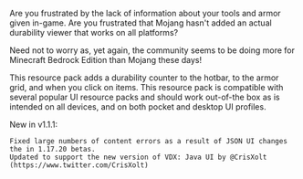 Are you frustrated by the lack of information about your tools and armor given in-game. Are you frustrated that Mojang hasn't added an actual durability viewer that works on all platforms?

Need not to worry as, yet again, the community seems to be doing more for Minecraft Bedrock Edition than Mojang these days!

This resource pack adds a durability counter to the hotbar, to the armor grid, and when you click on items. This resource pack is compatible with several popular UI resource packs and should work out-of-the box as is intended on all devices, and on both pocket and desktop UI profiles.

New in v1.1.1:

    Fixed large numbers of content errors as a result of JSON UI changes the in 1.17.20 betas.
    Updated to support the new version of VDX: Java UI by @CrisXolt (https://www.twitter.com/CrisXolt)